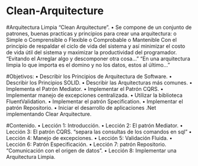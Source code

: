 # Clean-Arquitecture

#Arquitectura Limpia “Clean Arquitecture”.
    •	Se compone de un conjunto de patrones, buenas practicas y principios para crear una arquitectura:
        o	Simple
        o	Comprensible
        o	Flexible 
        o	Comprobable 
        o	Mantenible 
    Con el principio de respaldar el ciclo de vida del sistema y así minimizar el costo de vida útil del sistema y maximizar la productividad del programador.
    “Evitando el Arreglar algo y descomponer otra cosa...”
    “En una arquitectura limpia lo que importa es el domino y no los datos, estos al último…”

#Objetivos:
    •	Describir los Principios de Arquitectura de Software.
    •	Describir los Principios SOLID.
    •	Describir las Arquitecturas más comunes.
    •	Implementa el Patrón Mediator.
    •	Implementar el Patrón CQRS.
    •	Implementar manejo de excepciones centralizada.
    •	Utilizar la biblioteca FluentValidation.
    •	Implementar el patrón Specification.
    •	Implementar el patrón Repositorio.
    •	Iniciar el desarrollo de aplicaciones .Net implementando Clear Arquitecture.

#Contenido.
    •	Lección 1: Introducción.
    •	Lección 2: El patrón Mediator.
    •	Lección 3: El patrón CQRS. “separa las consultas de los comandos en sql”
    •	Lección 4: Manejo de excepciones.
    •	Lección 5: Validación Fluida.
    •	Lección 6: Patrón Especificación.
    •	Lección 7: patrón Repositorio. “Comunicación con el origen de datos”.
    •	Lección 8: Implementar una Arquitectura Limpia.

